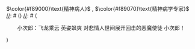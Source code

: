 $\color{#f89000}\text{精神病人}$ , $\color{#f89070}\text{精神病学专家}$ 
[//]: # ()
[//]: # (<p align="center">小次郎：飞龙乘云 英姿飒爽 对悲情人世间展开回击的恶魔使徒 小次郎！</p>)

[//]: # (<p align="center">喵喵：休戚与共 生死同担 哪怕是亲兄弟也要明算帐的邪恶之星 喵了个喵喵！</p>)
